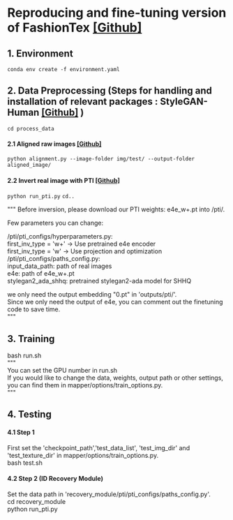 # Reproducing and fine-tuning version of FashionTex [[Github]](https://github.com/picksh/FashionTex)

## 1. Environment
```conda env create -f environment.yaml  ```

## 2. Data Preprocessing (Steps for handling and installation of relevant packages : StyleGAN-Human [[Github]](https://github.com/stylegan-human/StyleGAN-Human) )  
```cd process_data  ```

#### 2.1 Aligned raw images [[Github]](https://github.com/stylegan-human/StyleGAN-Human/tree/main#aligned-raw-images)  
```python alignment.py --image-folder img/test/ --output-folder aligned_image/  ```

#### 2.2 Invert real image with PTI [[Github]](https://github.com/stylegan-human/StyleGAN-Human/tree/main?tab=readme-ov-file#invert-real-image-with-pti)  
```python run_pti.py```
```cd..```

"""
Before inversion, please download our PTI weights: e4e_w+.pt into /pti/.  

Few parameters you can change:  

/pti/pti_configs/hyperparameters.py:  
first_inv_type = 'w+' -> Use pretrained e4e encoder  
first_inv_type = 'w' -> Use projection and optimization  
/pti/pti_configs/paths_config.py:  
input_data_path: path of real images  
e4e: path of e4e_w+.pt  
stylegan2_ada_shhq: pretrained stylegan2-ada model for SHHQ  

we only need the output embedding "0.pt" in 'outputs/pti/'.  
Since we only need the output of e4e, you can comment out the finetuning code to save time.  
"""  

## 3. Training
bash run.sh  
"""  
You can set the GPU number in run.sh  
If you would like to change the data, weights, output path or other settings,   
you can find them in mapper/options/train_options.py.  
"""  

## 4. Testing  

#### 4.1 Step 1  
First set the 'checkpoint_path','test_data_list', 'test_img_dir' and 'test_texture_dir' in mapper/options/train_options.py.  
bash test.sh  

#### 4.2 Step  2 (ID Recovery Module)  
Set the data path in 'recovery_module/pti/pti_configs/paths_config.py'.  
cd recovery_module  
python run_pti.py  
